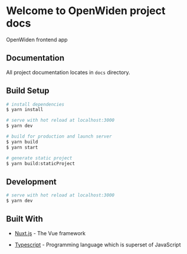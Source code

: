 # Welcome to OpenWiden project docs

OpenWiden frontend app

## Documentation

All project documentation locates in `docs` directory.

## Build Setup

``` bash
# install dependencies
$ yarn install

# serve with hot reload at localhost:3000
$ yarn dev

# build for production and launch server
$ yarn build
$ yarn start

# generate static project
$ yarn build:staticProject
```

## Development

``` bash
# serve with hot reload at localhost:3000
$ yarn dev
```

## Built With

- [Nuxt.js](https://nuxtjs.org/) - The Vue framework

- [Typescript](https://www.typescriptlang.org/) - Programming language which is superset of JavaScript
